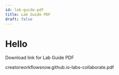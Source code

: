 ```yaml
---
id: lab-guide-pdf
title: Lab Guide PDF
draft: false
---
```



# Hello

Download link for Lab Guide PDF

creatorworkflowsnow.github.io-labs-collaborate.pdf